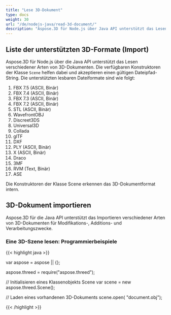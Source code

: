 ```yaml
---
title: "Lese 3D-Dokument"
type: docs
weight: 30
url: "/de/nodejs-java/read-3d-document/"
description: "Aspose.3D für Node.js über Java API unterstützt das Lesen verschiedener Arten von 3D-Dokumenten."
---
```


## **Liste der unterstützten 3D-Formate (Import)**
Aspose.3D für Node.js über die Java API unterstützt das Lesen verschiedener Arten von 3D-Dokumenten. Die verfügbaren Konstruktoren der Klasse `Scene` helfen dabei und akzeptieren einen gültigen Dateipfad-String. Die unterstützten lesbaren Dateiformate sind wie folgt:

1. FBX 7.5 (ASCII, Binär)
1. FBX 7.4 (ASCII, Binär)
1. FBX 7.3 (ASCII, Binär)
1. FBX 7.2 (ASCII, Binär)
1. STL (ASCII, Binär)
1. WavefrontOBJ
1. Discreet3DS
1. Universal3D
1. Collada
1. glTF
1. DXF
1. PLY (ASCII, Binär)
1. X (ASCII, Binär)
1. Draco
1. 3MF
1. RVM (Text, Binär)
1. ASE

Die Konstruktoren der Klasse Scene erkennen das 3D-Dokumentformat intern.
## **3D-Dokument importieren**
Aspose.3D für die Java API unterstützt das Importieren verschiedener Arten von 3D-Dokumenten für Modifikations-, Additions- und Verarbeitungszwecke.
### **Eine 3D-Szene lesen: Programmierbeispiele**

{{< highlight java >}}

var aspose = aspose || {};

aspose.threed = require("aspose.threed");

// Initialisieren eines Klassenobjekts Scene
var scene = new aspose.threed.Scene();

// Laden eines vorhandenen 3D-Dokuments
scene.open( "document.obj");

{{< /highlight >}}